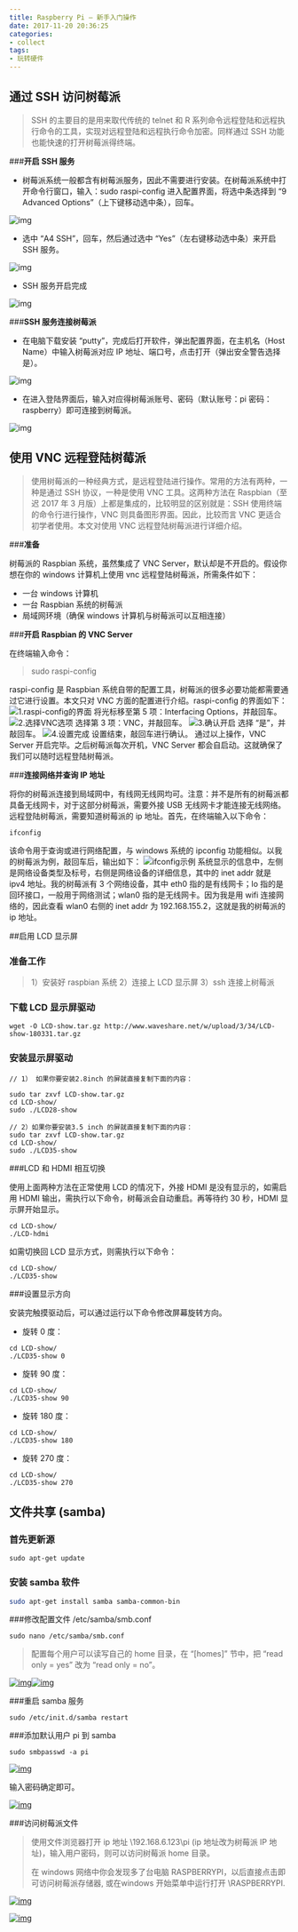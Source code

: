 ```yaml
---
title: Raspberry Pi — 新手入门操作
date: 2017-11-20 20:36:25
categories: 
- collect
tags:
- 玩转硬件
---
```


## 通过 SSH 访问树莓派

> SSH 的主要目的是用来取代传统的 telnet 和 R 系列命令远程登陆和远程执行命令的工具，实现对远程登陆和远程执行命令加密。同样通过 SSH 功能也能快速的打开树莓派得终端。

###**开启 SSH 服务**

- 树莓派系统一般都含有树莓派服务，因此不需要进行安装。在树莓派系统中打开命令行窗口，输入：sudo raspi-config 进入配置界面，将选中条选择到 “9 Advanced Options”（上下键移动选中条），回车。

![img](https://img-blog.csdn.net/20170629170451112)

- 选中 “A4 SSH”，回车，然后通过选中 “Yes”（左右键移动选中条）来开启 SSH 服务。

![img](https://img-blog.csdn.net/20170629170513134)

- SSH 服务开启完成

![img](https://img-blog.csdn.net/20170629170533361)

###**SSH 服务连接树莓派**

- 在电脑下载安装 “putty”，完成后打开软件，弹出配置界面，在主机名（Host Name）中输入树莓派对应 IP 地址、端口号，点击打开（弹出安全警告选择是）。

![img](https://img-blog.csdn.net/20170629172515159)

- 在进入登陆界面后，输入对应得树莓派账号、密码（默认账号：pi   密码：raspberry）即可连接到树莓派。

![img](https://img-blog.csdn.net/20170629172524083)

## 使用 VNC 远程登陆树莓派

> 使用树莓派的一种经典方式，是远程登陆进行操作。常用的方法有两种，一种是通过 SSH 协议，一种是使用 VNC 工具。这两种方法在 Raspbian（至迟 2017 年 3 月版）上都是集成的，比较明显的区别就是：SSH 使用终端的命令行进行操作，VNC 则具备图形界面。因此，比较而言 VNC 更适合初学者使用。本文对使用 VNC 远程登陆树莓派进行详细介绍。

###**准备**

树莓派的 Raspbian 系统，虽然集成了 VNC Server，默认却是不开启的。假设你想在你的 windows 计算机上使用 vnc 远程登陆树莓派，所需条件如下：

- 一台 windows 计算机
- 一台 Raspbian 系统的树莓派
- 局域网环境（确保 windows 计算机与树莓派可以互相连接）

###**开启 Raspbian 的 VNC Server**

在终端输入命令：

> sudo raspi-config

raspi-config 是 Raspbian 系统自带的配置工具，树莓派的很多必要功能都需要通过它进行设置。本文只对 VNC 方面的配置进行介绍。raspi-config 的界面如下： 
![1.raspi-config的界面](https://img-blog.csdn.net/20170418111459523?watermark/2/text/aHR0cDovL2Jsb2cuY3Nkbi5uZXQvdTAxMjk1MjgwNw==/font/5a6L5L2T/fontsize/400/fill/I0JBQkFCMA==/dissolve/70/gravity/SouthEast) 
将光标移至第 5 项：Interfacing Options，并敲回车。 
![2.选择VNC选项](https://img-blog.csdn.net/20170418111659510?watermark/2/text/aHR0cDovL2Jsb2cuY3Nkbi5uZXQvdTAxMjk1MjgwNw==/font/5a6L5L2T/fontsize/400/fill/I0JBQkFCMA==/dissolve/70/gravity/SouthEast) 
选择第 3 项：VNC，并敲回车。 
![3.确认开启](https://img-blog.csdn.net/20170418111834352?watermark/2/text/aHR0cDovL2Jsb2cuY3Nkbi5uZXQvdTAxMjk1MjgwNw==/font/5a6L5L2T/fontsize/400/fill/I0JBQkFCMA==/dissolve/70/gravity/SouthEast) 
选择 “是”，并敲回车。 
![4.设置完成](https://img-blog.csdn.net/20170418110930894?watermark/2/text/aHR0cDovL2Jsb2cuY3Nkbi5uZXQvdTAxMjk1MjgwNw==/font/5a6L5L2T/fontsize/400/fill/I0JBQkFCMA==/dissolve/70/gravity/SouthEast) 
设置结束，敲回车进行确认。 
通过以上操作，VNC Server 开启完毕。之后树莓派每次开机，VNC Server 都会自启动。这就确保了我们可以随时远程登陆树莓派。

###**连接网络并查询 IP 地址**

将你的树莓派连接到局域网中，有线网无线网均可。注意：并不是所有的树莓派都具备无线网卡，对于这部分树莓派，需要外接 USB 无线网卡才能连接无线网络。 
远程登陆树莓派，需要知道树莓派的 ip 地址。首先，在终端输入以下命令：

```shell
ifconfig
```

该命令用于查询或进行网络配置，与 windows 系统的 ipconfig 功能相似。以我的树莓派为例，敲回车后，输出如下： 
![ifconfig示例](https://img-blog.csdn.net/20170424092505680?watermark/2/text/aHR0cDovL2Jsb2cuY3Nkbi5uZXQvdTAxMjk1MjgwNw==/font/5a6L5L2T/fontsize/400/fill/I0JBQkFCMA==/dissolve/70/gravity/SouthEast) 
系统显示的信息中，左侧是网络设备类型及标号，右侧是网络设备的详细信息，其中的 inet addr 就是 ipv4 地址。我的树莓派有 3 个网络设备，其中 eth0 指的是有线网卡；lo 指的是回环接口，一般用于网络测试；wlan0 指的是无线网卡。因为我是用 wifi 连接网络的，因此查看 wlan0 右侧的 inet addr 为 192.168.155.2，这就是我的树莓派的 ip 地址。

##启用 LCD 显示屏

### 准备工作

> 1）安装好 raspbian 系统 
> 2）连接上 LCD 显示屏 
> 3）ssh 连接上树莓派

### 下载 LCD 显示屏驱动

```
wget -O LCD-show.tar.gz http://www.waveshare.net/w/upload/3/34/LCD-show-180331.tar.gz
```

### 安装显示屏驱动

```
// 1） 如果你要安装2.8inch 的屏就直接复制下面的内容：

sudo tar zxvf LCD-show.tar.gz
cd LCD-show/
sudo ./LCD28-show

// 2）如果你要安装3.5 inch 的屏就直接复制下面的内容：
sudo tar zxvf LCD-show.tar.gz
cd LCD-show/
sudo ./LCD35-show
```

###LCD 和 HDMI 相互切换

使用上面两种方法在正常使用 LCD 的情况下，外接 HDMI 是没有显示的，如需启用 HDMI 输出，需执行以下命令，树莓派会自动重启。再等待约 30 秒，HDMI 显示屏开始显示。

```
cd LCD-show/
./LCD-hdmi
```

如需切换回 LCD 显示方式，则需执行以下命令：

```
cd LCD-show/
./LCD35-show
```

###设置显示方向

安装完触摸驱动后，可以通过运行以下命令修改屏幕旋转方向。

- 旋转 0 度：

```
cd LCD-show/
./LCD35-show 0
```

- 旋转 90 度：

```
cd LCD-show/
./LCD35-show 90
```

- 旋转 180 度：

```
cd LCD-show/
./LCD35-show 180
```

- 旋转 270 度：

```
cd LCD-show/
./LCD35-show 270
```

## 文件共享 (samba)

### 首先更新源

```shell
sudo apt-get update
```

### 安装 samba 软件

```bash
sudo apt-get install samba samba-common-bin
```

###修改配置文件 /etc/samba/smb.conf

```shell
sudo nano /etc/samba/smb.conf
```

> 配置每个用户可以读写自己的 home 目录，在 “[homes]” 节中，把 “read only = yes” 改为 “read only = no”。

[![img](http://www.waveshare.net/study/data/attachment/portal/201612/21/102451jxcjzwk695he85ew.png)](http://www.waveshare.net/study/data/attachment/portal/201612/21/102451jxcjzwk695he85ew.png)[![img](http://www.waveshare.net/study/data/attachment/portal/201612/21/102451l2rpl6986uuaqta3.png)](http://www.waveshare.net/study/data/attachment/portal/201612/21/102451l2rpl6986uuaqta3.png)

###重启 samba 服务

```
sudo /etc/init.d/samba restart
```



###添加默认用户 pi 到 samba

```
sudo smbpasswd -a pi
```

[![img](http://www.waveshare.net/study/data/attachment/portal/201612/21/102452hv8v71b7dudvhx1b.png)](http://www.waveshare.net/study/data/attachment/portal/201612/21/102452hv8v71b7dudvhx1b.png)

输入密码确定即可。

[![img](http://www.waveshare.net/study/data/attachment/portal/201612/21/102453b9qo5zabps1v7bpp.png)](http://www.waveshare.net/study/data/attachment/portal/201612/21/102453b9qo5zabps1v7bpp.png)



###访问树莓派文件

> 使用文件浏览器打开 ip 地址 \\192.168.6.123\pi (ip 地址改为树莓派 IP 地址)，输入用户密码，则可以访问树莓派 home 目录。
>
> 在 windows 网络中你会发现多了台电脑 RASPBERRYPI，以后直接点击即可访问树莓派存储器, 或在windows 开始菜单中运行打开 \\RASPBERRYPI.

[![img](http://www.waveshare.net/study/data/attachment/portal/201612/21/102452pd9ja6jr4aapdi1v.png)](http://www.waveshare.net/study/data/attachment/portal/201612/21/102452pd9ja6jr4aapdi1v.png)

[![img](http://www.waveshare.net/study/data/attachment/portal/201612/21/102453s0tl0c1ltays1t0b.png)](http://www.waveshare.net/study/data/attachment/portal/201612/21/102453s0tl0c1ltays1t0b.png)